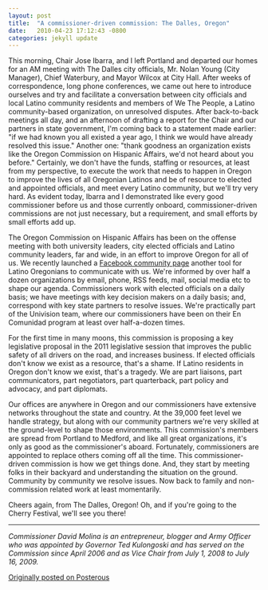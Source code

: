 ```yaml
---
layout: post
title:  "A commissioner-driven commission: The Dalles, Oregon"
date:   2010-04-23 17:12:43 -0800
categories: jekyll update
---
```

This morning, Chair Jose Ibarra, and I left Portland and departed our homes for an AM meeting with The Dalles city officials, Mr. Nolan Young (City Manager), Chief Waterbury, and Mayor Wilcox at City Hall. After weeks of correspondence, long phone conferences, we came out here to introduce ourselves and try and facilitate a conversation between city officials and local Latino community residents and members of We The People, a Latino community-based organization, on unresolved disputes. After back-to-back meetings all day, and an afternoon of drafting a report for the Chair and our partners in state government, I'm coming back to a statement made earlier: "if we had known you all existed a year ago, I think we would have already resolved this issue." Another one: "thank goodness an organization exists like the Oregon Commission on Hispanic Affairs, we'd not heard about you before." Certainly, we don't have the funds, staffing or resources, at least from my perspective, to execute the work that needs to happen in Oregon to improve the lives of all Oregonian Latinos and be of resource to elected and appointed officials, and meet every Latino community, but we'll try very hard. As evident today, Ibarra and I demonstrated like every good commissioner before us and those currently onboard, commissioner-driven commissions are not just necessary, but a requirement, and small efforts by small efforts add up.

The Oregon Commission on Hispanic Affairs has been on the offense meeting with both university leaders, city elected officials and Latino community leaders, far and wide, in an effort to improve Oregon for all of us. We recently launched a [Facebook community page](https://m.facebook.com/Oregon-Commission-on-Hispanic-Affairs-109392055761768/?tsid=0.5501654143445194&source=typeahead) another tool for Latino Oregonians to communicate with us. We're informed by over half a dozen organizations by email, phone, RSS feeds, mail, social media etc to shape our agenda. Commissioners work with elected officials on a daily basis; we have meetings with key decision makers on a daily basis; and, correspond with key state partners to resolve issues. We're practically part of the Univision team, where our commissioners have been on their En Comunidad program at least over half-a-dozen times.

For the first time in many moons, this commission is proposing a key legislative proposal in the 2011 legislative session that improves the public safety of all drivers on the road, and increases business. If elected officials don't know we exist as a resource, that's a shame. If Latino residents in Oregon don't know we exist, that's a tragedy. We are part liaisons, part communicators, part negotiators, part quarterback, part policy and advocacy, and part diplomats.

Our offices are anywhere in Oregon and our commissioners have extensive networks throughout the state and country. At the 39,000 feet level we handle strategy, but along with our community partners we're very skilled at the ground-level to shape those environments. This commission's members are spread from Portland to Medford, and like all great organizations, it's only as good as the commissioner's aboard. Fortunately, commissioners are appointed to replace others coming off all the time. This commissioner-driven commission is how we get things done. And, they start by meeting folks in their backyard and understanding the situation on the ground. Community by community we resolve issues. Now back to family and non-commission related work at least momentarily.

Cheers again, from The Dalles, Oregon! Oh, and if you're going to the Cherry Festival, we'll see you there!

---

*Commissioner David Molina is an entrepreneur, blogger and Army Officer who was appointed by Governor Ted Kulongoski and has served on the Commission since April 2006 and as Vice Chair from July 1, 2008 to July 16, 2009.*

[Originally posted on Posterous](http://molina.posterous.com/)
